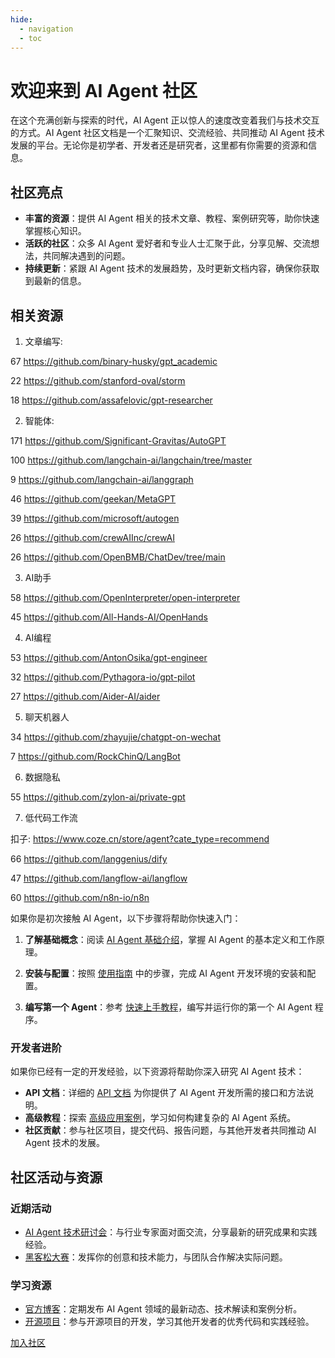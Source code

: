 ```yaml
---
hide:
  - navigation
  - toc
---
```


# 欢迎来到 AI Agent 社区

在这个充满创新与探索的时代，AI Agent 正以惊人的速度改变着我们与技术交互的方式。AI Agent 社区文档是一个汇聚知识、交流经验、共同推动 AI Agent 技术发展的平台。无论你是初学者、开发者还是研究者，这里都有你需要的资源和信息。

## 社区亮点
- **丰富的资源**：提供 AI Agent 相关的技术文章、教程、案例研究等，助你快速掌握核心知识。
- **活跃的社区**：众多 AI Agent 爱好者和专业人士汇聚于此，分享见解、交流想法，共同解决遇到的问题。
- **持续更新**：紧跟 AI Agent 技术的发展趋势，及时更新文档内容，确保你获取到最新的信息。

<!-- ![AI Agent 社区宣传图](https://images.pexels.com/photos/8849295/pexels-photo-8849295.jpeg) -->

## 相关资源

1. 文章编写:

67   https://github.com/binary-husky/gpt_academic

22   https://github.com/stanford-oval/storm

18   https://github.com/assafelovic/gpt-researcher

2. 智能体:

171 https://github.com/Significant-Gravitas/AutoGPT

100 https://github.com/langchain-ai/langchain/tree/master

9     https://github.com/langchain-ai/langgraph

46   https://github.com/geekan/MetaGPT

39   https://github.com/microsoft/autogen

26   https://github.com/crewAIInc/crewAI

26   https://github.com/OpenBMB/ChatDev/tree/main

3. AI助手

58   https://github.com/OpenInterpreter/open-interpreter

45   https://github.com/All-Hands-AI/OpenHands    

4. AI编程

53   https://github.com/AntonOsika/gpt-engineer	

32   https://github.com/Pythagora-io/gpt-pilot

27    https://github.com/Aider-AI/aider

5. 聊天机器人

34   https://github.com/zhayujie/chatgpt-on-wechat

7     https://github.com/RockChinQ/LangBot

6. 数据隐私

55   https://github.com/zylon-ai/private-gpt

7. 低代码工作流

扣子: https://www.coze.cn/store/agent?cate_type=recommend

66   https://github.com/langgenius/dify

47   https://github.com/langflow-ai/langflow

60   https://github.com/n8n-io/n8n


如果你是初次接触 AI Agent，以下步骤将帮助你快速入门：

1. **了解基础概念**：阅读 [AI Agent 基础介绍](community-introduction.md#basic-concepts)，掌握 AI Agent 的基本定义和工作原理。

2. **安装与配置**：按照 [使用指南](usage-guide.md#installation) 中的步骤，完成 AI Agent 开发环境的安装和配置。

3. **编写第一个 Agent**：参考 [快速上手教程](usage-guide.md#quick-start)，编写并运行你的第一个 AI Agent 程序。

### 开发者进阶

如果你已经有一定的开发经验，以下资源将帮助你深入研究 AI Agent 技术：

- **API 文档**：详细的 [API 文档](api-documentation.md) 为你提供了 AI Agent 开发所需的接口和方法说明。
- **高级教程**：探索 [高级应用案例](usage-guide.md#advanced-cases)，学习如何构建复杂的 AI Agent 系统。
- **社区贡献**：参与社区项目，提交代码、报告问题，与其他开发者共同推动 AI Agent 技术的发展。

## 社区活动与资源
### 近期活动
- [AI Agent 技术研讨会](events/tech-seminar.md)：与行业专家面对面交流，分享最新的研究成果和实践经验。
- [黑客松大赛](events/hackathon.md)：发挥你的创意和技术能力，与团队合作解决实际问题。

### 学习资源
- [官方博客](https://blog.aiagentcommunity.com)：定期发布 AI Agent 领域的最新动态、技术解读和案例分析。
- [开源项目](https://github.com/aiagentcommunity)：参与开源项目的开发，学习其他开发者的优秀代码和实践经验。

[加入社区](https://discord.aiagentcommunity.com)
